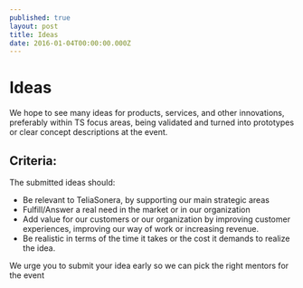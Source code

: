 ```yaml
---
published: true
layout: post
title: Ideas
date: 2016-01-04T00:00:00.000Z
---
```


# Ideas
We hope to see many ideas for products, services, and other innovations, preferably within TS focus areas, being validated and turned into prototypes or clear concept descriptions at the event. 

## Criteria:
The submitted ideas should:
- Be relevant to TeliaSonera, by supporting our main strategic areas
- Fulfill/Answer a real need in the market or in our organization
- Add value for our customers or our organization by improving customer experiences, improving our way of work or increasing revenue.
- Be realistic in terms of the time it takes or the cost it demands to realize the idea.

We urge you to submit your idea early so we can pick the right mentors for the event